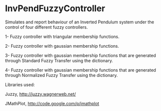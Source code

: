 # InvPendFuzzyController

Simulates and report behaviour of an Inverted Pendulum system under the control of four different fuzzy controllers.

1- Fuzzy controller with triangular membership functions.

2- Fuzzy controller with gaussian membership functions.

3- Fuzzy controller with gaussian membership functions that are generated through Standard Fuzzy Transfer using the dictionary.

4- Fuzzy controller with gaussian membership functions that are generated through Normalized Fuzzy Transfer using the dictionary.


Libraries used:

Juzzy, http://juzzy.wagnerweb.net/

JMathPlot, http://code.google.com/p/jmathplot
